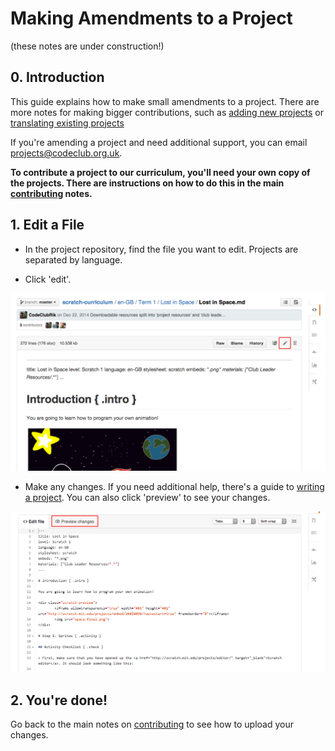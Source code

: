 # Making Amendments to a Project
(these notes are under construction!)

## 0. Introduction

This guide explains how to make small amendments to a project. There are more notes for making bigger contributions, such as [adding new projects](projects.md) or [translating existing projects](translating.md)

If you're amending a project and need additional support, you can email projects@codeclub.org.uk.

__To contribute a project to our curriculum, you'll need your own copy of the projects. There are instructions on how to do this in the main [contributing](contributing.md) notes.__

## 1. Edit a File

+ In the project repository, find the file you want to edit. Projects are separated by language.

+ Click 'edit'.

![screenshot](images/amending/edit.png)

+ Make any changes. If you need additional help, there's a guide to [writing a project](projects.md). You can also click 'preview' to see your changes.

![screenshot](images/amending/preview.png)

## 2. You're done!

Go back to the main notes on [contributing](contributing.md) to see how to upload your changes.
